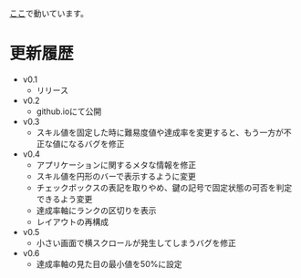 [ここ](http://hidollara.github.com/skillcalc)で動いています。

# 更新履歴
- v0.1
  - リリース
- v0.2
  - github.ioにて公開
- v0.3
  - スキル値を固定した時に難易度値や達成率を変更すると、もう一方が不正な値になるバグを修正
- v0.4
  - アプリケーションに関するメタな情報を修正
  - スキル値を円形のバーで表示するように変更
  - チェックボックスの表記を取りやめ、鍵の記号で固定状態の可否を判定できるよう変更
  - 達成率軸にランクの区切りを表示
  - レイアウトの再構成
- v0.5
  - 小さい画面で横スクロールが発生してしまうバグを修正
- v0.6
  - 達成率軸の見た目の最小値を50%に設定
